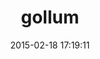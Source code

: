 ---
layout: post
title:  "gollum"
repo:   "gollum/gollum"
date:   2015-02-18 17:19:11
gemurl: http://github.com/gollum/gollum
---